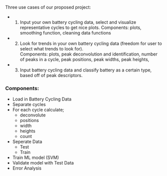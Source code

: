 Three use cases of our proposed project: 
* 1. Input your own battery cycling data, select and visualize 
representative cycles to get nice plots.
Components: plots, smoothing function, cleaning data functions  
* 2. Look for trends in your own battery cycling data (freedom for user 
to select what trends to look for).  
Components: plots, peak deconvolution and identification, number of 
peaks in a cycle, peak positions, peak widths, peak heights,  
* 3. Input battery cycling data and classify battery as a certain type, 
based off of peak descriptors.  
### Components: 
- Load in Battery Cycling Data
 - Separate cycles 
 - For each cycle calculate; 
	- deconvolute 
	- positions 
	- width 
	- heights 
	- count 
 - Seperate Data 
	- Test 
	- Train 
 - Train ML model (SVM)  
 - Validate model with Test Data 
 - Error Analysis 
 
